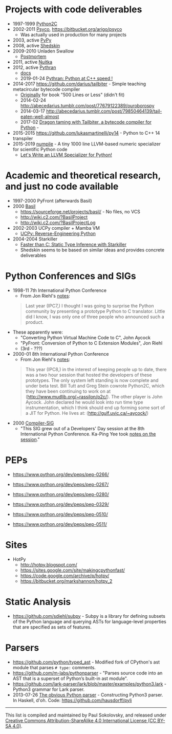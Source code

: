 Projects with code deliverables
===============================

* 1997-1999 [Python2C](https://web.archive.org/web/20011025084441/http://www.mudlib.org/~rassilon/p2c/)
* 2002-2011 [Psyco](http://psyco.sourceforge.net/), https://bitbucket.org/arigo/psyco
  * Was actually used in production for many projects
* 2003, active [PyPy](https://bitbucket.org/pypy/pypy)
* 2008, active [Shedskin](https://github.com/shedskin/shedskin)
* 2009-2010 Unladen Swallow
  * [Postmortem](http://qinsb.blogspot.com/2011/03/unladen-swallow-retrospective.html)
* 2011, active [Nuitka](https://github.com/Nuitka/Nuitka)
* 2012, active [Pythran](https://github.com/serge-sans-paille/pythran)
  * [docs](https://pythran.readthedocs.io)
  * 2019-01-24 [Pythran: Python at C++ speed !](https://medium.com/@olivier.borderies/pythran-python-at-c-speed-518f26af60e8)
* 2014-2017 https://github.com/darius/tailbiter - Simple teaching metacircular bytecode compiler
  * [Originally](https://github.com/darius/500lines/tree/master/bytecode-compiler)
    for book "500 Lines or Less" (didn't fit)
  * 2014-02-24 http://abecedarius.tumblr.com/post/77679122389/ouroborospy
  * 2014-03-17 http://abecedarius.tumblr.com/post/79850464139/tail-eaten-well-almost
  * 2017-02 [Dragon taming with Tailbiter, a bytecode compiler for Python](https://codewords.recurse.com/issues/seven/dragon-taming-with-tailbiter-a-bytecode-compiler) -
* 2015-2015 https://github.com/lukasmartinelli/py14 - Python to C++ 14 transpiler
* 2015-2019 [numpile](https://github.com/sdiehl/numpile) - A tiny 1000 line LLVM-based numeric specializer for scientific Python code
  * [Let's Write an LLVM Specializer for Python!](http://dev.stephendiehl.com/numpile/)

Academic and theoretical research, and just no code available
=============================================================
* 1997-2000 PyFront (afterwards Basil)
* 2000 [Basil](http://wildideas.org/basil/)
  * https://sourceforge.net/projects/basil/ - No files, no VCS
  * http://wiki.c2.com/?BasilProject
  * http://wiki.c2.com/?BasilProjectLog
* 2002-2003 UCPy compiler + Mamba VM
  * [UCPy: Reverse-Engineering Python](https://pages.cpsc.ucalgary.ca/~aycock/papers/ucpy.pdf)
* 2004-2004 Starkiller
  * [Faster than C: Static Type Inference with Starkiller](http://citeseer.ist.psu.edu/viewdoc/summary?doi=10.1.1.95.3786)
  * Shedskin seems to be based on similar ideas and provides concrete deliverables

Python Conferences and SIGs
===========================

* 1998-11 7th International Python Conference
  * From Jon Riehl's [notes](https://wildideas.org/basil/):
  > Last year (IPC7,) I thought I was going to surprise the Python community
  > by presenting a prototype Python to C translator. Little did I know,
  > I was only one of three people who announced such a product.
 * These apparently were:
   * "Converting Python Virtual Machine Code to C", John Aycock
   * "PyFront: Conversion of Python to C Extension Modules", Jon Riehl
   * (3rd - ???)
* 2000-01 8th International Python Conference
  * From Jon Riehl's [notes](https://wildideas.org/basil/):
  > This year (IPC8,) in the interest of keeping people up to date,
  > there was a two hour session that hosted the developers of these
  > prototypes. The only system left standing is now complete and under
  > beta test. Bill Tutt and Greg Stein cowrote Python2C, which they
  > have been continuing to work on at (http://www.mudlib.org/~rassilon/p2c/).
  > The other player is John Aycock. John declared he would look into run time
  > type instrumentation, which I think should end up forming some sort of a
  > JIT for Python. He lives at: (http://gulf.uvic.ca/~aycock/) 
* 2000 [Compiler-SIG](ftp://ftp.ntua.gr/mirror/python/sigs/compiler-sig/index.html)
  * "This SIG grew out of a Developers' Day session at the 8th International Python
    Conference. Ka-Ping Yee took
    [notes on the session](ftp://ftp.ntua.gr/mirror/python/sigs/compiler-sig/dev-day-notes.txt)."

PEPs
====
* https://www.python.org/dev/peps/pep-0266/
* https://www.python.org/dev/peps/pep-0267/
* https://www.python.org/dev/peps/pep-0280/
* https://www.python.org/dev/peps/pep-0329/

* https://www.python.org/dev/peps/pep-0510/

* https://www.python.org/dev/peps/pep-0511/

Sites
=====

* HotPy
  * http://hotpy.blogspot.com/
  * https://sites.google.com/site/makingcpythonfast/
  * https://code.google.com/archive/p/hotpy/
  * https://bitbucket.org/markshannon/hotpy_2

Static Analysis
===============

* https://github.com/sdiehl/subpy - Subpy is a library for defining subsets
of the Python language and querying ASTs for language-level properties that
are specified as sets of features.


Parsers
=======

* https://github.com/python/typed_ast - Modified fork of CPython's ast module
  that parses `# type:` comments.
* https://github.com/m-labs/pythonparser - "Parses source code into an AST
  that is a superset of Python’s built-in ast module".
* https://github.com/lark-parser/lark/blob/master/examples/python3.lark - Python3
  grammar for Lark parser.
* 2013-07-26 [The obvious Python parser](http://blog.nullspace.io/obvious-python-parser.html) -
  Constructing Python3 parser. In Haskell, d'oh. Code: https://github.com/hausdorff/pyli

---
This list is compiled and maintained by Paul Sokolovsky, and released under
[Creative Commons Attribution-ShareAlike 4.0 International License (CC BY-SA 4.0)](https://creativecommons.org/licenses/by-sa/4.0/).
